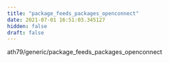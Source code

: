```yaml
---
title: "package_feeds_packages_openconnect"
date: 2021-07-01 16:51:03.345127
hidden: false
draft: false
---
```


ath79/generic/package_feeds_packages_openconnect

